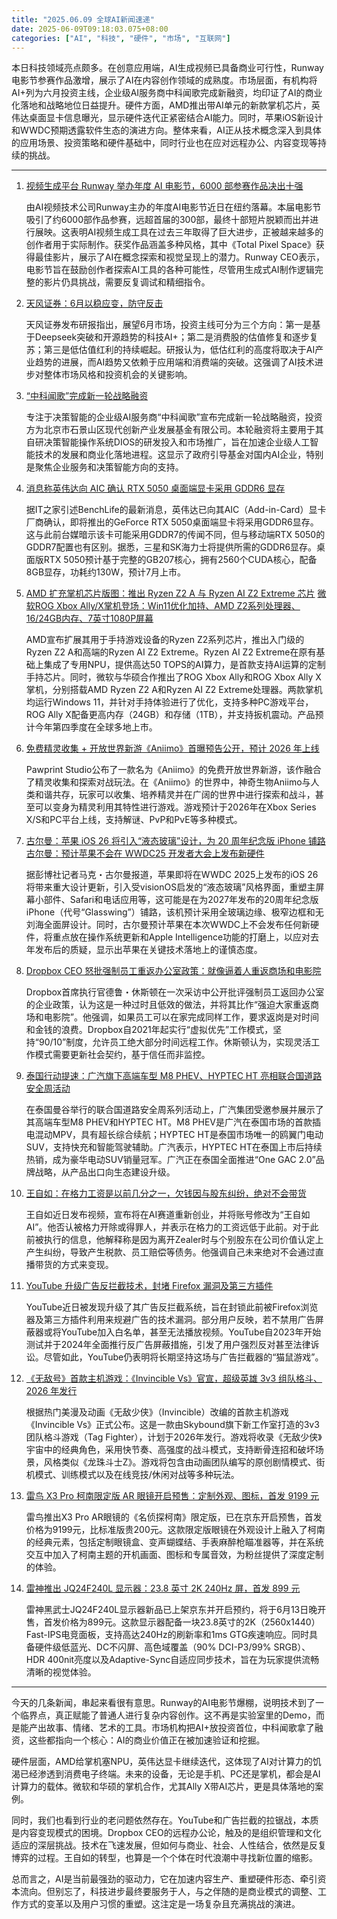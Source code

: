 ```yaml
---
title: "2025.06.09 全球AI新闻速递"
date: 2025-06-09T09:18:03.075+08:00
categories: ["AI", "科技", "硬件", "市场", "互联网"]
---
```

本日科技领域亮点颇多。在创意应用端，AI生成视频已具备商业可行性，Runway电影节参赛作品激增，展示了AI在内容创作领域的成熟度。市场层面，有机构将AI+列为六月投资主线，企业级AI服务商中科闻歌完成新融资，均印证了AI的商业化落地和战略地位日益提升。硬件方面，AMD推出带AI单元的新款掌机芯片，英伟达桌面显卡信息曝光，显示硬件迭代正紧密结合AI能力。同时，苹果iOS新设计和WWDC预期透露软件生态的演进方向。整体来看，AI正从技术概念深入到具体的应用场景、投资策略和硬件基础中，同时行业也在应对远程办公、内容变现等持续的挑战。

---

1.  [视频生成平台 Runway 举办年度 AI 电影节，6000 部参赛作品决出十强](https://www.ithome.com/0/859/316.htm)

    由AI视频技术公司Runway主办的年度AI电影节近日在纽约落幕。本届电影节吸引了约6000部作品参赛，远超首届的300部，最终十部短片脱颖而出并进行展映。这表明AI视频生成工具在过去三年取得了巨大进步，正被越来越多的创作者用于实际制作。获奖作品涵盖多种风格，其中《Total Pixel Space》获得最佳影片，展示了AI在概念探索和视觉呈现上的潜力。Runway CEO表示，电影节旨在鼓励创作者探索AI工具的各种可能性，尽管用生成式AI制作逻辑完整的影片仍具挑战，需要反复调试和精细指令。

2.  [天风证券：6月以稳应变，防守反击](https://36kr.com/newsflashes/3328502268963328?f=rss)

    天风证券发布研报指出，展望6月市场，投资主线可分为三个方向：第一是基于Deepseek突破和开源趋势的科技AI+；第二是消费股的估值修复和逐步复苏；第三是低估值红利的持续崛起。研报认为，低估红利的高度将取决于AI产业趋势的进展，而AI趋势又依赖于应用端和消费端的突破。这强调了AI技术进步对整体市场风格和投资机会的关键影响。

3.  [“中科闻歌”完成新一轮战略融资](https://36kr.com/newsflashes/3328530684799491?f=rss)

    专注于决策智能的企业级AI服务商“中科闻歌”宣布完成新一轮战略融资，投资方为北京市石景山区现代创新产业发展基金有限公司。本轮融资将主要用于其自研决策智能操作系统DIOS的研发投入和市场推广，旨在加速企业级人工智能技术的发展和商业化落地进程。这显示了政府引导基金对国内AI企业，特别是聚焦企业服务和决策智能方向的支持。

4.  [消息称英伟达向 AIC 确认 RTX 5050 桌面端显卡采用 GDDR6 显存](https://www.ithome.com/0/859/321.htm)

    据IT之家引述BenchLife的最新消息，英伟达已向其AIC（Add-in-Card）显卡厂商确认，即将推出的GeForce RTX 5050桌面端显卡将采用GDDR6显存。这与此前台媒暗示该卡可能采用GDDR7的传闻不同，但与移动端RTX 5050的GDDR7配置也有区别。据悉，三星和SK海力士将提供所需的GDDR6显存。桌面版RTX 5050预计基于完整的GB207核心，拥有2560个CUDA核心，配备8GB显存，功耗约130W，预计7月上市。

5.  [AMD 扩充掌机芯片版图：推出 Ryzen Z2 A 与 Ryzen AI Z2 Extreme 芯片](https://www.ithome.com/0/859/305.htm)
    [微软ROG Xbox Ally/X掌机登场：Win11优化加持、AMD Z2系列处理器、16/24GB内存、7英寸1080P屏幕](https://www.ithome.com/0/859/299.htm)

    AMD宣布扩展其用于手持游戏设备的Ryzen Z2系列芯片，推出入门级的Ryzen Z2 A和高端的Ryzen AI Z2 Extreme。Ryzen AI Z2 Extreme在原有基础上集成了专用NPU，提供高达50 TOPS的AI算力，是首款支持AI运算的定制手持芯片。同时，微软与华硕合作推出了ROG Xbox Ally和ROG Xbox Ally X掌机，分别搭载AMD Ryzen Z2 A和Ryzen AI Z2 Extreme处理器。两款掌机均运行Windows 11，并针对手持体验进行了优化，支持多种PC游戏平台，ROG Ally X配备更高内存（24GB）和存储（1TB），并支持扳机震动。产品预计今年第四季度在全球多地上市。

6.  [免费精灵收集 + 开放世界新游《Aniimo》首曝预告公开，预计 2026 年上线](https://www.ithome.com/0/859/303.htm)

    Pawprint Studio公布了一款名为《Aniimo》的免费开放世界新游，该作融合了精灵收集和探索对战玩法。在《Aniimo》的世界中，神奇生物Aniimo与人类和谐共存，玩家可以收集、培养精灵并在广阔的世界中进行探索和战斗，甚至可以变身为精灵利用其特性进行游戏。游戏预计于2026年在Xbox Series X/S和PC平台上线，支持解谜、PvP和PvE等多种模式。

7.  [古尔曼：苹果 iOS 26 将引入“液态玻璃”设计，为 20 周年纪念版 iPhone 铺路](https://www.ithome.com/0/859/300.htm)
    [古尔曼：预计苹果不会在 WWDC25 开发者大会上发布新硬件](https://www.ithome.com/0/859/306.htm)

    据彭博社记者马克・古尔曼报道，苹果即将在WWDC 2025上发布的iOS 26将带来重大设计更新，引入受visionOS启发的“液态玻璃”风格界面，重塑主屏幕小部件、Safari和电话应用等，这可能是在为2027年发布的20周年纪念版iPhone（代号“Glasswing”）铺路，该机预计采用全玻璃边缘、极窄边框和无刘海全面屏设计。同时，古尔曼预计苹果在本次WWDC上不会发布任何新硬件，将重点放在操作系统更新和Apple Intelligence功能的打磨上，以应对去年发布后的质疑，显示出苹果在关键技术落地上的谨慎态度。

8.  [Dropbox CEO 怒批强制员工重返办公室政策：就像逼着人重返商场和电影院](https://www.ithome.com/0/859/313.htm)

    Dropbox首席执行官德鲁・休斯顿在一次采访中公开批评强制员工返回办公室的企业政策，认为这是一种过时且低效的做法，并将其比作“强迫大家重返商场和电影院”。他强调，如果员工可以在家完成同样工作，要求返岗是对时间和金钱的浪费。Dropbox自2021年起实行“虚拟优先”工作模式，坚持“90/10”制度，允许员工绝大部分时间远程工作。休斯顿认为，实现灵活工作模式需要更新社会契约，基于信任而非监控。

9.  [泰国行动提速：广汽旗下高端车型 M8 PHEV、HYPTEC HT 亮相联合国道路安全周活动](https://www.ithome.com/0/859/319.htm)

    在泰国曼谷举行的联合国道路安全周系列活动上，广汽集团受邀参展并展示了其高端车型M8 PHEV和HYPTEC HT。M8 PHEV是广汽在泰国市场的首款插电混动MPV，具有超长综合续航；HYPTEC HT是泰国市场唯一的鸥翼门电动SUV，支持快充和智能驾驶辅助。广汽表示，HYPTEC HT在泰国上市后持续热销，成为豪华电动SUV销量冠军。广汽正在泰国全面推进“One GAC 2.0”品牌战略，从产品出口向生态建设升级。

10. [王自如：在格力工资是以前几分之一，欠钱因与股东纠纷，绝对不会带货](https://www.ithome.com/0/859/273.htm)

    王自如近日发布视频，宣布将在AI赛道重新创业，并将账号修改为“王自如 AI”。他否认被格力开除或得罪人，并表示在格力的工资远低于此前。对于此前被执行的信息，他解释称是因为离开Zealer时与个别股东在公司价值认定上产生纠纷，导致产生税款、员工赔偿等债务。他强调自己未来绝对不会通过直播带货的方式来变现。

11. [YouTube 升级广告反拦截技术，封堵 Firefox 漏洞及第三方插件](https://www.ithome.com/0/859/272.htm)

    YouTube近日被发现升级了其广告反拦截系统，旨在封锁此前被Firefox浏览器及第三方插件利用来规避广告的技术漏洞。部分用户反映，若不禁用广告屏蔽器或将YouTube加入白名单，甚至无法播放视频。YouTube自2023年开始测试并于2024年全面推行反广告屏蔽措施，引发了用户强烈反对甚至法律诉讼。尽管如此，YouTube仍表明将长期坚持这场与广告拦截器的“猫鼠游戏”。

12. [《无敌号》首款主机游戏：《Invincible Vs》官宣，超级英雄 3v3 组队格斗、2026 年发行](https://www.ithome.com/0/859/297.htm)

    根据热门美漫及动画《无敌少侠》（Invincible）改编的首款主机游戏《Invincible Vs》正式公布。这是一款由Skybound旗下新工作室打造的3v3团队格斗游戏（Tag Fighter），计划于2026年发行。游戏将收录《无敌少侠》宇宙中的经典角色，采用快节奏、高强度的战斗模式，支持断骨连招和破坏场景，风格类似《龙珠斗士Z》。游戏将包含由动画团队编写的原创剧情模式、街机模式、训练模式以及在线竞技/休闲对战等多种玩法。

13. [雷鸟 X3 Pro 柯南限定版 AR 眼镜开启预售：定制外观、图标，首发 9199 元](https://www.ithome.com/0/859/280.htm)

    雷鸟推出X3 Pro AR眼镜的《名侦探柯南》限定版，已在京东开启预售，首发价格为9199元，比标准版贵200元。这款限定版眼镜在外观设计上融入了柯南的经典元素，包括定制眼镜盒、变声蝴蝶结、手表麻醉枪瞄准器等，并在系统交互中加入了柯南主题的开机画面、图标和专属音效，为粉丝提供了深度定制的体验。

14. [雷神推出 JQ24F240L 显示器：23.8 英寸 2K 240Hz 屏，首发 899 元](https://www.ithome.com/0/859/279.htm)

    雷神黑武士JQ24F240L显示器新品已上架京东并开启预约，将于6月13日晚开售，首发价格为899元。这款显示器配备一块23.8英寸的2K（2560x1440）Fast-IPS电竞面板，支持高达240Hz的刷新率和1ms GTG疾速响应。同时具备硬件级低蓝光、DC不闪屏、高色域覆盖（90% DCI-P3/99% SRGB）、HDR 400nit亮度以及Adaptive-Sync自适应同步技术，旨在为玩家提供流畅清晰的视觉体验。

---

今天的几条新闻，串起来看很有意思。Runway的AI电影节爆棚，说明技术到了一个临界点，真正赋能了普通人进行复杂内容创作。这不再是实验室里的Demo，而是能产出故事、情绪、艺术的工具。市场机构把AI+放投资首位，中科闻歌拿了融资，这些都指向一个核心：AI的商业价值正在被加速验证和挖掘。

硬件层面，AMD给掌机塞NPU，英伟达显卡继续迭代，这体现了AI对计算力的饥渴已经渗透到消费电子终端。未来的设备，无论是手机、PC还是掌机，都会是AI计算力的载体。微软和华硕的掌机合作，尤其Ally X带AI芯片，更是具体落地的案例。

同时，我们也看到行业的老问题依然存在。YouTube和广告拦截的拉锯战，本质是内容变现模式的困境。Dropbox CEO的远程办公论，触及的是组织管理和文化适应的深层挑战。技术在飞速发展，但如何与商业、社会、人性结合，依然是反复博弈的过程。王自如的转型，也算是一个个体在时代浪潮中寻找新位置的缩影。

总而言之，AI是当前最强劲的驱动力，它在加速内容生产、重塑硬件形态、牵引资本流向。但别忘了，科技进步最终要服务于人，与之伴随的是商业模式的调整、工作方式的变革以及用户习惯的重塑。这注定是一场复杂且充满挑战的演进。